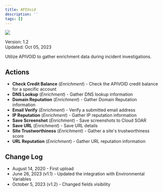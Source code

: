 ```yaml
---
title: APIVoid
description: ''
tags: []
---
```


![](/img/platform-services/automation-service/app-central/logos/apivoid.png)

Version: 1.2  
Updated: Oct 05, 2023

Utilize APIVOID to gather enrichment data during incident investigations.

## Actions

* **Check Credit Balance** (*Enrichment*) - Check the APIVOID credit balance for a specific account
* **DNS Lookup** (*Enrichment*) - Gather DNS lookup information
* **Domain Reputation** (*Enrichment*) - Gather Domain Reputation information
* **Email Verify** (*Enrichment*) - Verify a submitted email address
* **IP Reputation** (*Enrichment*) - Gather IP reputation information
* **Save Screenshot** (*Enrichment*) - Save screenshots to Cloud SOAR
* **Save URL** (*Enrichment*) - Save URL details
* **Site Trustworthiness** (*Enrichment*) - Gather a site's trustworthiness score
* **URL Reputation** (*Enrichment*) - Gather URL reputation information

## Change Log

* August 14, 2020 - First upload
* June 26, 2023 (v1.1) - Updated the integration with Environmental Variables
* October 5, 2023 (v1.2) - Changed fields visibility
